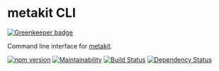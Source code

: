 # metakit CLI

[![Greenkeeper badge](https://badges.greenkeeper.io/PieceMeta/node-metakit-cli.svg)](https://greenkeeper.io/)

Command line interface for [metakit](https://github.com/piecemeta/node-metakit).

[![npm version](https://badge.fury.io/js/metakit-cli.svg)](https://badge.fury.io/js/metakit-cli)
[![Maintainability](https://api.codeclimate.com/v1/badges/7f4dbdb7d4dc17aa9dcb/maintainability)](https://codeclimate.com/github/PieceMeta/node-metakit-cli/maintainability)
[![Build Status](https://travis-ci.org/PieceMeta/node-metakit-cli.svg?branch=master)](https://travis-ci.org/PieceMeta/node-metakit-cli)
[![Dependency Status](https://gemnasium.com/badges/github.com/PieceMeta/node-metakit-cli.svg)](https://gemnasium.com/github.com/PieceMeta/node-metakit-cli)
